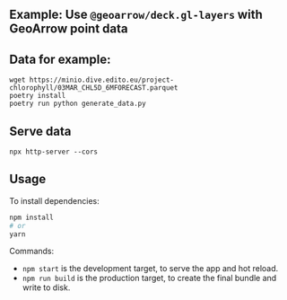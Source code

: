 ## Example: Use `@geoarrow/deck.gl-layers` with GeoArrow point data

## Data for example:

```
wget https://minio.dive.edito.eu/project-chlorophyll/03MAR_CHL5D_6MFORECAST.parquet
poetry install
poetry run python generate_data.py
```

## Serve data

```
npx http-server --cors
```

## Usage

To install dependencies:

```bash
npm install
# or
yarn
```

Commands:

* `npm start` is the development target, to serve the app and hot reload.
* `npm run build` is the production target, to create the final bundle and write to disk.
